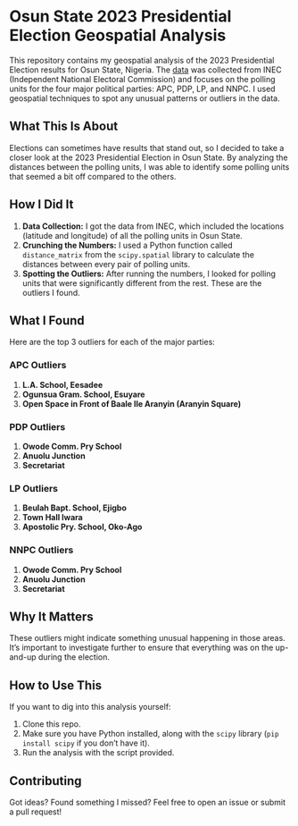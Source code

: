 <h1>Osun State 2023 Presidential Election Geospatial Analysis</h1>
<p>This repository contains my geospatial analysis of the 2023 Presidential Election results for Osun State, Nigeria. The <a href="https://drive.google.com/file/d/1TNB1ltBPJONemPVyqPQMRPoGjqGAz0tM/view?usp=drive_link">data</a> was collected from INEC (Independent National Electoral Commission) and focuses on the polling units for the four major political parties: APC, PDP, LP, and NNPC. I used geospatial techniques to spot any unusual patterns or outliers in the data.</p>
<h2>What This Is About</h2>
<p>Elections can sometimes have results that stand out, so I decided to take a closer look at the 2023 Presidential Election in Osun State. By analyzing the distances between the polling units, I was able to identify some polling units that seemed a bit off compared to the others.</p>
<h2>How I Did It</h2>
<ol>
<li><strong>Data Collection:</strong> I got the data from INEC, which included the locations (latitude and longitude) of all the polling units in Osun State.</li>
<li><strong>Crunching the Numbers:</strong> I used a Python function called <code>distance_matrix</code> from the <code>scipy.spatial</code> library to calculate the distances between every pair of polling units.</li>
<li><strong>Spotting the Outliers:</strong> After running the numbers, I looked for polling units that were significantly different from the rest. These are the outliers I found.</li>
</ol>
<h2>What I Found</h2>
<p>Here are the top 3 outliers for each of the major parties:</p>
<h3>APC Outliers</h3>
<ol>
<li><strong>L.A. School, Eesadee</strong></li>
<li><strong>Ogunsua Gram. School, Esuyare</strong></li>
<li><strong>Open Space in Front of Baale Ile Aranyin (Aranyin Square)</strong></li>
</ol>
<h3>PDP Outliers</h3>
<ol>
<li><strong>Owode Comm. Pry School</strong></li>
<li><strong>Anuolu Junction</strong></li>
<li><strong>Secretariat</strong></li>
</ol>
<h3>LP Outliers</h3>
<ol>
<li><strong>Beulah Bapt. School, Ejigbo</strong></li>
<li><strong>Town Hall Iwara</strong></li>
<li><strong>Apostolic Pry. School, Oko-Ago</strong></li>
</ol>
<h3>NNPC Outliers</h3>
<ol>
<li><strong>Owode Comm. Pry School</strong></li>
<li><strong>Anuolu Junction</strong></li>
<li><strong>Secretariat</strong></li>
</ol>
<h2>Why It Matters</h2>
<p>These outliers might indicate something unusual happening in those areas. It&rsquo;s important to investigate further to ensure that everything was on the up-and-up during the election.</p>
<h2>How to Use This</h2>
<p>If you want to dig into this analysis yourself:</p>
<ol>
<li>Clone this repo.</li>
<li>Make sure you have Python installed, along with the <code>scipy</code> library (<code>pip install scipy</code> if you don&rsquo;t have it).</li>
<li>Run the analysis with the script provided.</li>
</ol>
<h2>Contributing</h2>
<p>Got ideas? Found something I missed? Feel free to open an issue or submit a pull request!</p>
